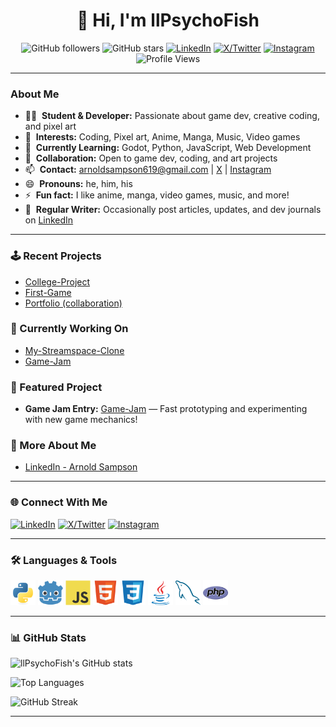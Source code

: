 <div align="center">

# 👋 Hi, I'm llPsychoFish

![GitHub followers](https://img.shields.io/github/followers/llPsychoFish?style=social)
![GitHub stars](https://img.shields.io/github/stars/llPsychoFish?style=social)
[![LinkedIn](https://img.shields.io/badge/LinkedIn-Arnold%20Sampson-blue?logo=linkedin&logoColor=white)](https://www.linkedin.com/in/arnold-sampson-386b0a359)
[![X/Twitter](https://img.shields.io/badge/X-@ArnoldSamp37445-1DA1F2?logo=x)](https://x.com/ArnoldSamp37445)
[![Instagram](https://img.shields.io/badge/Instagram-reallilass-E4405F?logo=instagram)](https://www.instagram.com/reallilass)
![Profile Views](https://komarev.com/ghpvc/?username=llPsychoFish&label=Profile%20views&color=0e75b6&style=flat)

</div>

---

### About Me

- 🧑‍💻 &nbsp;**Student & Developer:** Passionate about game dev, creative coding, and pixel art  
- 👀 &nbsp;**Interests:** Coding, Pixel art, Anime, Manga, Music, Video games  
- 🌱 &nbsp;**Currently Learning:** Godot, Python, JavaScript, Web Development  
- 💞️ &nbsp;**Collaboration:** Open to game dev, coding, and art projects  
- 📫 &nbsp;**Contact:** arnoldsampson619@gmail.com | [X](https://x.com/ArnoldSamp37445) | [Instagram](https://www.instagram.com/reallilass)  
- 😄 &nbsp;**Pronouns:** he, him, his  
- ⚡ &nbsp;**Fun fact:** I like anime, manga, video games, music, and more!
- 📝 &nbsp;**Regular Writer:** Occasionally post articles, updates, and dev journals on [LinkedIn](https://www.linkedin.com/in/arnold-sampson-386b0a359)

---

### 🕹️ Recent Projects

- [College-Project](https://github.com/llPsychoFish/College-Project)  
- [First-Game](https://github.com/llPsychoFish/First-Game)  
- [Portfolio (collaboration)](https://github.com/justmichelle2/Portfolio)  

### 🚧 Currently Working On

- [My-Streamspace-Clone](https://github.com/llPsychoFish/My-Streamspace-Clone)  
- [Game-Jam](https://github.com/llPsychoFish/Game-Jam)  

### 🚀 Featured Project

- **Game Jam Entry:** [Game-Jam](https://github.com/llPsychoFish/Game-Jam) — Fast prototyping and experimenting with new game mechanics!

### 📄 More About Me

- [LinkedIn - Arnold Sampson](https://www.linkedin.com/in/arnold-sampson-386b0a359)

---

### 🌐 Connect With Me

[![LinkedIn](https://img.shields.io/badge/LinkedIn-Arnold%20Sampson-blue?logo=linkedin&logoColor=white)](https://www.linkedin.com/in/arnold-sampson-386b0a359)
[![X/Twitter](https://img.shields.io/badge/X-@ArnoldSamp37445-1DA1F2?logo=x)](https://x.com/ArnoldSamp37445)
[![Instagram](https://img.shields.io/badge/Instagram-reallilass-E4405F?logo=instagram)](https://www.instagram.com/reallilass)

---

### 🛠️ Languages & Tools

<p align="left">
  <img src="https://raw.githubusercontent.com/devicons/devicon/master/icons/python/python-original.svg" alt="python" width="40" height="40"/>
  <img src="https://raw.githubusercontent.com/devicons/devicon/master/icons/godot/godot-original.svg" alt="godot" width="40" height="40"/>
  <img src="https://raw.githubusercontent.com/devicons/devicon/master/icons/javascript/javascript-original.svg" alt="javascript" width="40" height="40"/>
  <img src="https://raw.githubusercontent.com/devicons/devicon/master/icons/html5/html5-original.svg" alt="html5" width="40" height="40"/>
  <img src="https://raw.githubusercontent.com/devicons/devicon/master/icons/css3/css3-original.svg" alt="css3" width="40" height="40"/>
  <img src="https://raw.githubusercontent.com/devicons/devicon/master/icons/java/java-original.svg" alt="java" width="40" height="40"/>
  <img src="https://raw.githubusercontent.com/devicons/devicon/master/icons/mysql/mysql-original.svg" alt="mysql" width="40" height="40"/>
  <img src="https://raw.githubusercontent.com/devicons/devicon/master/icons/php/php-original.svg" alt="php" width="40" height="40"/>
  <!-- Add relevant tools/languages here, e.g. C++, React, Node.js if applicable -->
</p>

---

### 📊 GitHub Stats

<p align="left">
  <img src="https://github-readme-stats.vercel.app/api?username=llPsychoFish&show_icons=true&theme=radical" alt="llPsychoFish's GitHub stats" />
</p>
<p align="left">
  <img src="https://github-readme-stats.vercel.app/api/top-langs/?username=llPsychoFish&layout=compact&theme=radical" alt="Top Languages" />
</p>
<p align="left">
  <img src="https://github-readme-streak-stats.herokuapp.com/?user=llPsychoFish&theme=radical" alt="GitHub Streak" />
</p>

---

<!---
llPsychoFish/llPsychoFish is a ✨ special ✨ repository because its `README.md` appears on your GitHub profile.
--->
